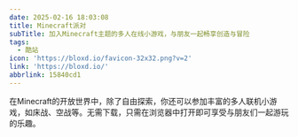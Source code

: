 ```yaml
---
date: 2025-02-16 18:03:08
title: Minecraft派对
subTitle: 加入Minecraft主题的多人在线小游戏，与朋友一起畅享创造与冒险
tags:
  - 酷站
icon: 'https://bloxd.io/favicon-32x32.png?v=2'
link: 'https://bloxd.io/'
abbrlink: 15840cd1
---
```


在Minecraft的开放世界中，除了自由探索，你还可以参加丰富的多人联机小游戏，如床战、空战等。无需下载，只需在浏览器中打开即可享受与朋友们一起游玩的乐趣。
